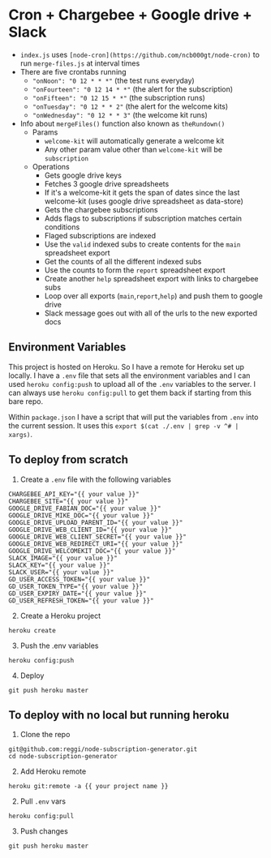 # Cron + Chargebee + Google drive + Slack

* `index.js` uses `[node-cron](https://github.com/ncb000gt/node-cron)` to run `merge-files.js` at interval times
* There are five crontabs running
  * `"onNoon": "0 12 * * *"` (the test runs everyday)
  * `"onFourteen": "0 12 14 * *"` (the alert for the subscription)
  * `"onFifteen": "0 12 15 * *"` (the subscription runs)
  * `"onTuesday": "0 12 * * 2"` (the alert for the welcome kits)
  * `"onWednesday": "0 12 * * 3"` (the welcome kit runs)
* Info about `mergeFiles()` function also known as `theRundown()`
  * Params
    * `welcome-kit` will automatically generate a welcome kit
    * Any other param value other than `welcome-kit` will be `subscription`
  * Operations
    * Gets google drive keys
    * Fetches 3 google drive spreadsheets
    * If it's a welcome-kit it gets the span of dates since the last welcome-kit (uses google drive spreadsheet as data-store)
    * Gets the chargebee subscriptions
    * Adds flags to subscriptions if subscription matches certain conditions
    * Flaged subscriptions are indexed
    * Use the `valid` indexed subs to create contents for the `main` spreadsheet export
    * Get the counts of all the different indexed subs
    * Use the counts to form the `report` spreadsheet export
    * Create another `help` spreadsheet export with links to chargebee subs
    * Loop over all exports (`main`,`report`,`help`) and push them to google drive
    * Slack message goes out with all of the urls to the new exported docs
    
## Environment Variables

This project is hosted on Heroku. So I have a remote for Heroku set up locally. I have a `.env` file that sets all the environment variables and I can used `heroku config:push` to upload all of the `.env` variables to the server. I can always use `heroku config:pull` to get them back if starting from this bare repo.

Within `package.json` I have a script that will put the variables from `.env` into the current session. It uses this `export $(cat ./.env | grep -v ^# | xargs)`.

## To deploy from scratch

1. Create a `.env` file with the following variables

```
CHARGEBEE_API_KEY="{{ your value }}"
CHARGEBEE_SITE="{{ your value }}"
GOOGLE_DRIVE_FABIAN_DOC="{{ your value }}"
GOOGLE_DRIVE_MIKE_DOC="{{ your value }}"
GOOGLE_DRIVE_UPLOAD_PARENT_ID="{{ your value }}"
GOOGLE_DRIVE_WEB_CLIENT_ID="{{ your value }}"
GOOGLE_DRIVE_WEB_CLIENT_SECRET="{{ your value }}"
GOOGLE_DRIVE_WEB_REDIRECT_URI="{{ your value }}"
GOOGLE_DRIVE_WELCOMEKIT_DOC="{{ your value }}"
SLACK_IMAGE="{{ your value }}"
SLACK_KEY="{{ your value }}"
SLACK_USER="{{ your value }}"
GD_USER_ACCESS_TOKEN="{{ your value }}"
GD_USER_TOKEN_TYPE="{{ your value }}"
GD_USER_EXPIRY_DATE="{{ your value }}"
GD_USER_REFRESH_TOKEN="{{ your value }}"
```

2. Create a Heroku project

```
heroku create
```

3. Push the .env variables

```
heroku config:push
```

4. Deploy

```
git push heroku master
```

## To deploy with no local but running heroku

1. Clone the repo

```
git@github.com:reggi/node-subscription-generator.git
cd node-subscription-generator
```

2. Add Heroku remote

```
heroku git:remote -a {{ your project name }}
```

2. Pull `.env` vars

```
heroku config:pull
```

3. Push changes

```
git push heroku master
```